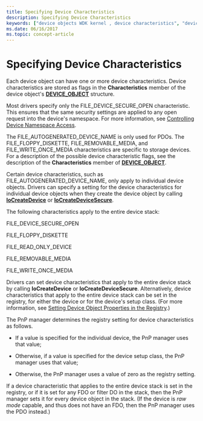 ```yaml
---
title: Specifying Device Characteristics
description: Specifying Device Characteristics
keywords: ["device objects WDK kernel , device characteristics", "device characteristics WDK device objects", "flags WDK device objects", "device stacks WDK kernel , device characteristics"]
ms.date: 06/16/2017
ms.topic: concept-article
---
```


# Specifying Device Characteristics





Each device object can have one or more device characteristics. Device characteristics are stored as flags in the **Characteristics** member of the device object's [**DEVICE\_OBJECT**](/windows-hardware/drivers/ddi/wdm/ns-wdm-_device_object) structure.

Most drivers specify only the FILE\_DEVICE\_SECURE\_OPEN characteristic. This ensures that the same security settings are applied to any open request into the device's namespace. For more information, see [Controlling Device Namespace Access](controlling-device-namespace-access.md).

The FILE\_AUTOGENERATED\_DEVICE\_NAME is only used for PDOs. The FILE\_FLOPPY\_DISKETTE, FILE\_REMOVABLE\_MEDIA, and FILE\_WRITE\_ONCE\_MEDIA characteristics are specific to storage devices. For a description of the possible device characteristic flags, see the description of the **Characteristics** member of [**DEVICE\_OBJECT**](/windows-hardware/drivers/ddi/wdm/ns-wdm-_device_object).

Certain device characteristics, such as FILE\_AUTOGENERATED\_DEVICE\_NAME, only apply to individual device objects. Drivers can specify a setting for the device characteristics for individual device objects when they create the device object by calling [**IoCreateDevice**](/windows-hardware/drivers/ddi/wdm/nf-wdm-iocreatedevice) or [**IoCreateDeviceSecure**](/windows-hardware/drivers/ddi/wdmsec/nf-wdmsec-wdmlibiocreatedevicesecure).

The following characteristics apply to the entire device stack:

FILE\_DEVICE\_SECURE\_OPEN

FILE\_FLOPPY\_DISKETTE

FILE\_READ\_ONLY\_DEVICE

FILE\_REMOVABLE\_MEDIA

FILE\_WRITE\_ONCE\_MEDIA

Drivers can set device characteristics that apply to the entire device stack by calling **IoCreateDevice** or **IoCreateDeviceSecure**. Alternatively, device characteristics that apply to the entire device stack can be set in the registry, for either the device or for the device's setup class. (For more information, see [Setting Device Object Properties in the Registry](setting-device-object-properties-in-the-registry.md).)

The PnP manager determines the registry setting for device characteristics as follows.

-   If a value is specified for the individual device, the PnP manager uses that value;

-   Otherwise, if a value is specified for the device setup class, the PnP manager uses that value;

-   Otherwise, the PnP manager uses a value of zero as the registry setting.

If a device characteristic that applies to the entire device stack is set in the registry, or if it is set for any FDO or filter DO in the stack, then the PnP manager sets it for every device object in the stack. (If the device is *raw mode* capable, and thus does not have an FDO, then the PnP manager uses the PDO instead.)

 

